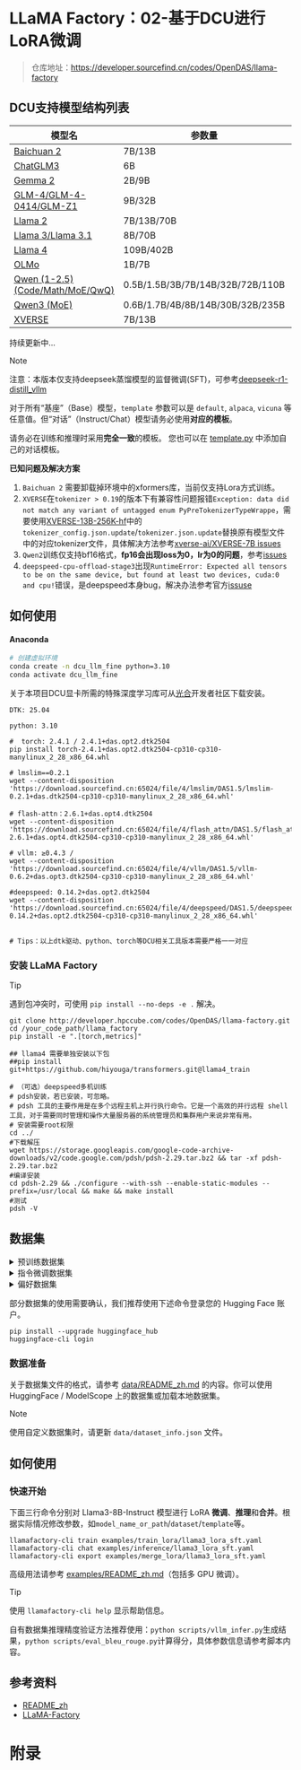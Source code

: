 # LLaMA Factory：02-基于DCU进行LoRA微调

> 仓库地址：https://developer.sourcefind.cn/codes/OpenDAS/llama-factory

## DCU支持模型结构列表

| 模型名                                                       | 参数量                           | Template  |
| ------------------------------------------------------------ | -------------------------------- | --------- |
| [Baichuan 2](https://huggingface.co/baichuan-inc)            | 7B/13B                           | baichuan2 |
| [ChatGLM3](https://huggingface.co/THUDM)                     | 6B                               | chatglm3  |
| [Gemma 2](https://huggingface.co/google)                     | 2B/9B                            | gemma     |
| [GLM-4/GLM-4-0414/GLM-Z1](https://huggingface.co/THUDM)      | 9B/32B                           | glm4      |
| [Llama 2](https://huggingface.co/meta-llama)                 | 7B/13B/70B                       | llama2    |
| [Llama 3/Llama 3.1](https://huggingface.co/meta-llama)       | 8B/70B                           | llama3    |
| [Llama 4](https://huggingface.co/meta-llama)                 | 109B/402B                        | llama4    |
| [OLMo](https://hf-mirror.com/allenai)                        | 1B/7B                            | olmo      |
| [Qwen (1-2.5) (Code/Math/MoE/QwQ)](https://huggingface.co/Qwen) | 0.5B/1.5B/3B/7B/14B/32B/72B/110B | qwen      |
| [Qwen3 (MoE)](https://huggingface.co/Qwen)                   | 0.6B/1.7B/4B/8B/14B/30B/32B/235B | qwen3     |
| [XVERSE](https://hf-mirror.com/xverse)                       | 7B/13B                           | xverse    |

持续更新中...

> [!NOTE]
>
> 注意：本版本仅支持deepseek蒸馏模型的监督微调(SFT)，可参考[deepseek-r1-distill_vllm](https://developer.sourcefind.cn/codes/modelzoo/deepseek-r1-distill_vllm)
>
> 对于所有“基座”（Base）模型，`template` 参数可以是 `default`, `alpaca`, `vicuna` 等任意值。但“对话”（Instruct/Chat）模型请务必使用**对应的模板**。
>
> 请务必在训练和推理时采用**完全一致**的模板。 您也可以在 [template.py]() 中添加自己的对话模板。
>
> **已知问题及解决方案**
>
> 1. `Baichuan 2` 需要卸载掉环境中的xformers库，当前仅支持Lora方式训练。
> 2. `XVERSE`在`tokenizer > 0.19`的版本下有兼容性问题报错`Exception: data did not match any variant of untagged enum PyPreTokenizerTypeWrappe`，需要使用[XVERSE-13B-256K-hf](https://huggingface.co/xverse/XVERSE-13B-256K/tree/main)中的`tokenizer_config.json.update`/`tokenizer.json.update`替换原有模型文件中的对应tokenizer文件，具体解决方法参考[xverse-ai/XVERSE-7B issues](https://github.com/xverse-ai/XVERSE-7B/issues/1)
> 3. `Qwen2`训练仅支持bf16格式，**fp16会出现loss为0，lr为0的问题**，参考[issues](https://github.com/hiyouga/LLaMA-Factory/issues/4848)
> 4. `deepspeed-cpu-offload-stage3`出现`RuntimeError: Expected all tensors to be on the same device, but found at least two devices, cuda:0 and cpu!`错误，是deepspeed本身bug，解决办法参考官方[issuse](https://github.com/microsoft/DeepSpeed/issues/5634)

## 如何使用

#### Anaconda

```bash
# 创建虚拟环境
conda create -n dcu_llm_fine python=3.10
conda activate dcu_llm_fine
```

关于本项目DCU显卡所需的特殊深度学习库可从[光合](https://developer.hpccube.com/tool/)开发者社区下载安装。

```shell
DTK: 25.04

python: 3.10

#  torch: 2.4.1 / 2.4.1+das.opt2.dtk2504
pip install torch-2.4.1+das.opt2.dtk2504-cp310-cp310-manylinux_2_28_x86_64.whl

# lmslim==0.2.1
wget --content-disposition 'https://download.sourcefind.cn:65024/file/4/lmslim/DAS1.5/lmslim-0.2.1+das.dtk2504-cp310-cp310-manylinux_2_28_x86_64.whl'

# flash-attn：2.6.1+das.opt4.dtk2504
wget --content-disposition 'https://download.sourcefind.cn:65024/file/4/flash_attn/DAS1.5/flash_attn-2.6.1+das.opt4.dtk2504-cp310-cp310-manylinux_2_28_x86_64.whl'

# vllm: ≥0.4.3 / 
wget --content-disposition 'https://download.sourcefind.cn:65024/file/4/vllm/DAS1.5/vllm-0.6.2+das.opt3.dtk2504-cp310-cp310-manylinux_2_28_x86_64.whl'

#deepspeed: 0.14.2+das.opt2.dtk2504
wget --content-disposition 'https://download.sourcefind.cn:65024/file/4/deepspeed/DAS1.5/deepspeed-0.14.2+das.opt2.dtk2504-cp310-cp310-manylinux_2_28_x86_64.whl'


# Tips：以上dtk驱动、python、torch等DCU相关工具版本需要严格一一对应
```

### 安装 LLaMA Factory

> [!TIP]
>
> 遇到包冲突时，可使用 `pip install --no-deps -e .` 解决。

```shell
git clone http://developer.hpccube.com/codes/OpenDAS/llama-factory.git
cd /your_code_path/llama_factory
pip install -e ".[torch,metrics]"

## llama4 需要单独安装以下包
##pip install git+https://github.com/hiyouga/transformers.git@llama4_train

# （可选）deepspeed多机训练
# pdsh安装，若已安装，可忽略。
# pdsh 工具的主要作用是在多个远程主机上并行执行命令。它是一个高效的并行远程 shell 工具，对于需要同时管理和操作大量服务器的系统管理员和集群用户来说非常有用。
# 安装需要root权限
cd ../
#下载解压
wget https://storage.googleapis.com/google-code-archive-downloads/v2/code.google.com/pdsh/pdsh-2.29.tar.bz2 && tar -xf pdsh-2.29.tar.bz2
#编译安装
cd pdsh-2.29 && ./configure --with-ssh --enable-static-modules --prefix=/usr/local && make && make install
#测试
pdsh -V
```

## 数据集

<details><summary>预训练数据集</summary>
<ul data-sourcepos="125:1-136:0">
<li data-sourcepos="125:1-125:38"><a href="/codes/OpenDAS/llama-factory/-/blob/master/data/wiki_demo.txt">Wiki Demo (en)</a></li>
<li data-sourcepos="126:1-126:77"><a href="https://huggingface.co/datasets/tiiuae/falcon-refinedweb" rel="nofollow noreferrer noopener" target="_blank">RefinedWeb (en)</a></li>
<li data-sourcepos="127:1-127:89"><a href="https://huggingface.co/datasets/togethercomputer/RedPajama-Data-V2" rel="nofollow noreferrer noopener" target="_blank">RedPajama V2 (en)</a></li>
<li data-sourcepos="128:1-128:78"><a href="https://huggingface.co/datasets/olm/olm-wikipedia-20221220" rel="nofollow noreferrer noopener" target="_blank">Wikipedia (en)</a></li>
<li data-sourcepos="129:1-129:90"><a href="https://huggingface.co/datasets/pleisto/wikipedia-cn-20230720-filtered" rel="nofollow noreferrer noopener" target="_blank">Wikipedia (zh)</a></li>
<li data-sourcepos="130:1-130:62"><a href="https://huggingface.co/datasets/EleutherAI/pile" rel="nofollow noreferrer noopener" target="_blank">Pile (en)</a></li>
<li data-sourcepos="131:1-131:70"><a href="https://huggingface.co/datasets/Skywork/SkyPile-150B" rel="nofollow noreferrer noopener" target="_blank">SkyPile (zh)</a></li>
<li data-sourcepos="132:1-132:71"><a href="https://huggingface.co/datasets/HuggingFaceFW/fineweb" rel="nofollow noreferrer noopener" target="_blank">FineWeb (en)</a></li>
<li data-sourcepos="133:1-133:79"><a href="https://huggingface.co/datasets/HuggingFaceFW/fineweb-edu" rel="nofollow noreferrer noopener" target="_blank">FineWeb-Edu (en)</a></li>
<li data-sourcepos="134:1-134:69"><a href="https://huggingface.co/datasets/bigcode/the-stack" rel="nofollow noreferrer noopener" target="_blank">The Stack (en)</a></li>
<li data-sourcepos="135:1-136:0"><a href="https://huggingface.co/datasets/bigcode/starcoderdata" rel="nofollow noreferrer noopener" target="_blank">StarCoder (en)</a></li>
</ul>
</details>

<details><summary>指令微调数据集</summary>
<ul data-sourcepos="141:1-196:0">
<li data-sourcepos="141:1-141:40"><a href="/codes/OpenDAS/llama-factory/-/blob/master/data/identity.json">Identity (en&amp;zh)</a></li>
<li data-sourcepos="142:1-142:70"><a href="https://github.com/tatsu-lab/stanford_alpaca" rel="nofollow noreferrer noopener" target="_blank">Stanford Alpaca (en)</a></li>
<li data-sourcepos="143:1-143:73"><a href="https://github.com/ymcui/Chinese-LLaMA-Alpaca-3" rel="nofollow noreferrer noopener" target="_blank">Stanford Alpaca (zh)</a></li>
<li data-sourcepos="144:1-144:83"><a href="https://github.com/Instruction-Tuning-with-GPT-4/GPT-4-LLM" rel="nofollow noreferrer noopener" target="_blank">Alpaca GPT4 (en&amp;zh)</a></li>
<li data-sourcepos="145:1-145:107"><a href="https://huggingface.co/datasets/glaiveai/glaive-function-calling-v2" rel="nofollow noreferrer noopener" target="_blank">Glaive Function Calling V2 (en&amp;zh)</a></li>
<li data-sourcepos="146:1-146:56"><a href="https://huggingface.co/datasets/GAIR/lima" rel="nofollow noreferrer noopener" target="_blank">LIMA (en)</a></li>
<li data-sourcepos="147:1-147:97"><a href="https://huggingface.co/datasets/JosephusCheung/GuanacoDataset" rel="nofollow noreferrer noopener" target="_blank">Guanaco Dataset (multilingual)</a></li>
<li data-sourcepos="148:1-148:73"><a href="https://huggingface.co/datasets/BelleGroup/train_2M_CN" rel="nofollow noreferrer noopener" target="_blank">BELLE 2M (zh)</a></li>
<li data-sourcepos="149:1-149:73"><a href="https://huggingface.co/datasets/BelleGroup/train_1M_CN" rel="nofollow noreferrer noopener" target="_blank">BELLE 1M (zh)</a></li>
<li data-sourcepos="150:1-150:77"><a href="https://huggingface.co/datasets/BelleGroup/train_0.5M_CN" rel="nofollow noreferrer noopener" target="_blank">BELLE 0.5M (zh)</a></li>
<li data-sourcepos="151:1-151:92"><a href="https://huggingface.co/datasets/BelleGroup/generated_chat_0.4M" rel="nofollow noreferrer noopener" target="_blank">BELLE Dialogue 0.4M (zh)</a></li>
<li data-sourcepos="152:1-152:94"><a href="https://huggingface.co/datasets/BelleGroup/school_math_0.25M" rel="nofollow noreferrer noopener" target="_blank">BELLE School Math 0.25M (zh)</a></li>
<li data-sourcepos="153:1-153:98"><a href="https://huggingface.co/datasets/BelleGroup/multiturn_chat_0.8M" rel="nofollow noreferrer noopener" target="_blank">BELLE Multiturn Chat 0.8M (zh)</a></li>
<li data-sourcepos="154:1-154:55"><a href="https://github.com/thunlp/UltraChat" rel="nofollow noreferrer noopener" target="_blank">UltraChat (en)</a></li>
<li data-sourcepos="155:1-155:81"><a href="https://huggingface.co/datasets/garage-bAInd/Open-Platypus" rel="nofollow noreferrer noopener" target="_blank">OpenPlatypus (en)</a></li>
<li data-sourcepos="156:1-156:81"><a href="https://huggingface.co/datasets/sahil2801/CodeAlpaca-20k" rel="nofollow noreferrer noopener" target="_blank">CodeAlpaca 20k (en)</a></li>
<li data-sourcepos="157:1-157:82"><a href="https://huggingface.co/datasets/QingyiSi/Alpaca-CoT" rel="nofollow noreferrer noopener" target="_blank">Alpaca CoT (multilingual)</a></li>
<li data-sourcepos="158:1-158:69"><a href="https://huggingface.co/datasets/Open-Orca/OpenOrca" rel="nofollow noreferrer noopener" target="_blank">OpenOrca (en)</a></li>
<li data-sourcepos="159:1-159:69"><a href="https://huggingface.co/datasets/Open-Orca/SlimOrca" rel="nofollow noreferrer noopener" target="_blank">SlimOrca (en)</a></li>
<li data-sourcepos="160:1-160:77"><a href="https://huggingface.co/datasets/TIGER-Lab/MathInstruct" rel="nofollow noreferrer noopener" target="_blank">MathInstruct (en)</a></li>
<li data-sourcepos="161:1-161:82"><a href="https://huggingface.co/datasets/YeungNLP/firefly-train-1.1M" rel="nofollow noreferrer noopener" target="_blank">Firefly 1.1M (zh)</a></li>
<li data-sourcepos="162:1-162:57"><a href="https://huggingface.co/datasets/wiki_qa" rel="nofollow noreferrer noopener" target="_blank">Wiki QA (en)</a></li>
<li data-sourcepos="163:1-163:62"><a href="https://huggingface.co/datasets/suolyer/webqa" rel="nofollow noreferrer noopener" target="_blank">Web QA (zh)</a></li>
<li data-sourcepos="164:1-164:69"><a href="https://huggingface.co/datasets/zxbsmk/webnovel_cn" rel="nofollow noreferrer noopener" target="_blank">WebNovel (zh)</a></li>
<li data-sourcepos="165:1-165:69"><a href="https://huggingface.co/datasets/berkeley-nest/Nectar" rel="nofollow noreferrer noopener" target="_blank">Nectar (en)</a></li>
<li data-sourcepos="166:1-166:83"><a href="https://www.modelscope.cn/datasets/deepctrl/deepctrl-sft-data" rel="nofollow noreferrer noopener" target="_blank">deepctrl (en&amp;zh)</a></li>
<li data-sourcepos="167:1-167:83"><a href="https://huggingface.co/datasets/HasturOfficial/adgen" rel="nofollow noreferrer noopener" target="_blank">Advertise Generating (zh)</a></li>
<li data-sourcepos="168:1-168:109"><a href="https://huggingface.co/datasets/totally-not-an-llm/sharegpt-hyperfiltered-3k" rel="nofollow noreferrer noopener" target="_blank">ShareGPT Hyperfiltered (en)</a></li>
<li data-sourcepos="169:1-169:79"><a href="https://huggingface.co/datasets/shibing624/sharegpt_gpt4" rel="nofollow noreferrer noopener" target="_blank">ShareGPT4 (en&amp;zh)</a></li>
<li data-sourcepos="170:1-170:85"><a href="https://huggingface.co/datasets/HuggingFaceH4/ultrachat_200k" rel="nofollow noreferrer noopener" target="_blank">UltraChat 200k (en)</a></li>
<li data-sourcepos="171:1-171:75"><a href="https://huggingface.co/datasets/THUDM/AgentInstruct" rel="nofollow noreferrer noopener" target="_blank">AgentInstruct (en)</a></li>
<li data-sourcepos="172:1-172:75"><a href="https://huggingface.co/datasets/lmsys/lmsys-chat-1m" rel="nofollow noreferrer noopener" target="_blank">LMSYS Chat 1M (en)</a></li>
<li data-sourcepos="173:1-173:98"><a href="https://huggingface.co/datasets/WizardLM/WizardLM_evol_instruct_V2_196k" rel="nofollow noreferrer noopener" target="_blank">Evol Instruct V2 (en)</a></li>
<li data-sourcepos="174:1-174:77"><a href="https://huggingface.co/datasets/HuggingFaceTB/cosmopedia" rel="nofollow noreferrer noopener" target="_blank">Cosmopedia (en)</a></li>
<li data-sourcepos="175:1-175:70"><a href="https://huggingface.co/datasets/hfl/stem_zh_instruction" rel="nofollow noreferrer noopener" target="_blank">STEM (zh)</a></li>
<li data-sourcepos="176:1-176:74"><a href="https://huggingface.co/datasets/hfl/ruozhiba_gpt4_turbo" rel="nofollow noreferrer noopener" target="_blank">Ruozhiba (zh)</a></li>
<li data-sourcepos="177:1-177:70"><a href="https://huggingface.co/datasets/m-a-p/neo_sft_phase2" rel="nofollow noreferrer noopener" target="_blank">Neo-sft (zh)</a></li>
<li data-sourcepos="178:1-178:104"><a href="https://huggingface.co/datasets/Magpie-Align/Magpie-Pro-300K-Filtered" rel="nofollow noreferrer noopener" target="_blank">Magpie-Pro-300K-Filtered (en)</a></li>
<li data-sourcepos="179:1-179:85"><a href="https://huggingface.co/datasets/argilla/magpie-ultra-v0.1" rel="nofollow noreferrer noopener" target="_blank">Magpie-ultra-v0.1 (en)</a></li>
<li data-sourcepos="180:1-180:81"><a href="https://huggingface.co/datasets/TIGER-Lab/WebInstructSub" rel="nofollow noreferrer noopener" target="_blank">WebInstructSub (en)</a></li>
<li data-sourcepos="181:1-181:74"><a href="https://huggingface.co/datasets/O1-OPEN/OpenO1-SFT" rel="nofollow noreferrer noopener" target="_blank">OpenO1-SFT (en&amp;zh)</a></li>
<li data-sourcepos="182:1-182:87"><a href="https://huggingface.co/datasets/open-thoughts/OpenThoughts-114k" rel="nofollow noreferrer noopener" target="_blank">Open-Thoughts (en)</a></li>
<li data-sourcepos="183:1-183:79"><a href="https://huggingface.co/datasets/open-r1/OpenR1-Math-220k" rel="nofollow noreferrer noopener" target="_blank">Open-R1-Math (en)</a></li>
<li data-sourcepos="184:1-184:119"><a href="https://huggingface.co/datasets/Congliu/Chinese-DeepSeek-R1-Distill-data-110k-SFT" rel="nofollow noreferrer noopener" target="_blank">Chinese-DeepSeek-R1-Distill (zh)</a></li>
<li data-sourcepos="185:1-185:85"><a href="https://huggingface.co/datasets/BUAADreamer/llava-en-zh-300k" rel="nofollow noreferrer noopener" target="_blank">LLaVA mixed (en&amp;zh)</a></li>
<li data-sourcepos="186:1-186:99"><a href="https://huggingface.co/datasets/jugg1024/pokemon-gpt4o-captions" rel="nofollow noreferrer noopener" target="_blank">Pokemon-gpt4o-captions (en&amp;zh)</a></li>
<li data-sourcepos="187:1-187:79"><a href="https://huggingface.co/datasets/mayflowergmbh/oasst_de" rel="nofollow noreferrer noopener" target="_blank">Open Assistant (de)</a></li>
<li data-sourcepos="188:1-188:78"><a href="https://huggingface.co/datasets/mayflowergmbh/dolly-15k_de" rel="nofollow noreferrer noopener" target="_blank">Dolly 15k (de)</a></li>
<li data-sourcepos="189:1-189:82"><a href="https://huggingface.co/datasets/mayflowergmbh/alpaca-gpt4_de" rel="nofollow noreferrer noopener" target="_blank">Alpaca GPT4 (de)</a></li>
<li data-sourcepos="190:1-190:92"><a href="https://huggingface.co/datasets/mayflowergmbh/openschnabeltier_de" rel="nofollow noreferrer noopener" target="_blank">OpenSchnabeltier (de)</a></li>
<li data-sourcepos="191:1-191:86"><a href="https://huggingface.co/datasets/mayflowergmbh/evol-instruct_de" rel="nofollow noreferrer noopener" target="_blank">Evol Instruct (de)</a></li>
<li data-sourcepos="192:1-192:74"><a href="https://huggingface.co/datasets/mayflowergmbh/dolphin_de" rel="nofollow noreferrer noopener" target="_blank">Dolphin (de)</a></li>
<li data-sourcepos="193:1-193:74"><a href="https://huggingface.co/datasets/mayflowergmbh/booksum_de" rel="nofollow noreferrer noopener" target="_blank">Booksum (de)</a></li>
<li data-sourcepos="194:1-194:82"><a href="https://huggingface.co/datasets/mayflowergmbh/airoboros-3.0_de" rel="nofollow noreferrer noopener" target="_blank">Airoboros (de)</a></li>
<li data-sourcepos="195:1-196:0"><a href="https://huggingface.co/datasets/mayflowergmbh/ultra-chat_de" rel="nofollow noreferrer noopener" target="_blank">Ultrachat (de)</a></li>
</ul>
</details>

<details><summary>偏好数据集</summary>
<ul data-sourcepos="201:1-211:0">
<li data-sourcepos="201:1-201:76"><a href="https://huggingface.co/datasets/hiyouga/DPO-En-Zh-20k" rel="nofollow noreferrer noopener" target="_blank">DPO mixed (en&amp;zh)</a></li>
<li data-sourcepos="202:1-202:93"><a href="https://huggingface.co/datasets/HuggingFaceH4/ultrafeedback_binarized" rel="nofollow noreferrer noopener" target="_blank">UltraFeedback (en)</a></li>
<li data-sourcepos="203:1-203:64"><a href="https://huggingface.co/datasets/m-a-p/COIG-P" rel="nofollow noreferrer noopener" target="_blank">COIG-P (en&amp;zh)</a></li>
<li data-sourcepos="204:1-204:71"><a href="https://huggingface.co/datasets/openbmb/RLHF-V-Dataset" rel="nofollow noreferrer noopener" target="_blank">RLHF-V (en)</a></li>
<li data-sourcepos="205:1-205:70"><a href="https://huggingface.co/datasets/Zhihui/VLFeedback" rel="nofollow noreferrer noopener" target="_blank">VLFeedback (en)</a></li>
<li data-sourcepos="206:1-206:77"><a href="https://huggingface.co/datasets/Intel/orca_dpo_pairs" rel="nofollow noreferrer noopener" target="_blank">Orca DPO Pairs (en)</a></li>
<li data-sourcepos="207:1-207:67"><a href="https://huggingface.co/datasets/Anthropic/hh-rlhf" rel="nofollow noreferrer noopener" target="_blank">HH-RLHF (en)</a></li>
<li data-sourcepos="208:1-208:69"><a href="https://huggingface.co/datasets/berkeley-nest/Nectar" rel="nofollow noreferrer noopener" target="_blank">Nectar (en)</a></li>
<li data-sourcepos="209:1-209:88"><a href="https://huggingface.co/datasets/mayflowergmbh/intel_orca_dpo_pairs_de" rel="nofollow noreferrer noopener" target="_blank">Orca DPO (de)</a></li>
<li data-sourcepos="210:1-211:0"><a href="https://huggingface.co/datasets/argilla/kto-mix-15k" rel="nofollow noreferrer noopener" target="_blank">KTO mixed (en)</a></li>
</ul>
</details>

部分数据集的使用需要确认，我们推荐使用下述命令登录您的 Hugging Face 账户。

```shell
pip install --upgrade huggingface_hub
huggingface-cli login
```

### 数据准备

关于数据集文件的格式，请参考 [data/README_zh.md]() 的内容。你可以使用 HuggingFace / ModelScope 上的数据集或加载本地数据集。

> [!NOTE]
>
> 使用自定义数据集时，请更新 `data/dataset_info.json` 文件。

## 如何使用

### 快速开始

下面三行命令分别对 Llama3-8B-Instruct 模型进行 LoRA **微调**、**推理**和**合并**。根据实际情况修改参数，如`model_name_or_path`/`dataset`/`template`等。

```shell
llamafactory-cli train examples/train_lora/llama3_lora_sft.yaml
llamafactory-cli chat examples/inference/llama3_lora_sft.yaml
llamafactory-cli export examples/merge_lora/llama3_lora_sft.yaml
```

高级用法请参考 [examples/README_zh.md]()（包括多 GPU 微调）。

> [!TIP]
>
> 使用 `llamafactory-cli help` 显示帮助信息。
>
> 自有数据集推理精度验证方法推荐使用：`python scripts/vllm_infer.py`生成结果，`python scripts/eval_bleu_rouge.py`计算得分，具体参数信息请参考脚本内容。

## 参考资料

- [README_zh]()
- [LLaMA-Factory](https://github.com/hiyouga/LLaMA-Factory)

# 附录

